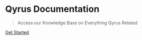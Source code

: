 <!-- ![logo](docs/Qblue.jpg) -->





# **Qyrus Documentation**

> Access our Knowledge Base on Everything Qyrus Related



[Get Started](/README.md)

